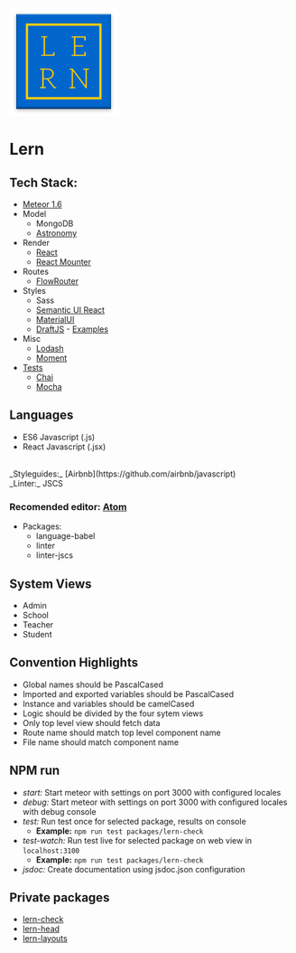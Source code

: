 ![Lern Logo](public/images/icons/mipmap-xxxhdpi/ic_launcher.png)

# Lern

## Tech Stack:
- [Meteor 1.6](https://guide.meteor.com/index.html)
- Model
  - MongoDB
  - [Astronomy](https://jagi.github.io/meteor-astronomy/v2)
- Render
  - [React](https://facebook.github.io/react/)
  - [React Mounter](https://github.com/kadirahq/react-mounter)
- Routes
  - [FlowRouter](https://github.com/kadirahq/flow-router)
- Styles
  - Sass
  - [Semantic UI React](https://react.semantic-ui.com/introduction)
  - [MaterialUI](http://www.material-ui.com)
  - [DraftJS](https://facebook.github.io/draft-js/) - [Examples](http://draftjs-examples.herokuapp.com/)
- Misc
  - [Lodash](https://lodash.com/)
  - [Moment](https://momentjs.com/)
- [Tests](https://guide.meteor.com/testing.html)
  - [Chai](http://chaijs.com/)
  - [Mocha](https://github.com/practicalmeteor/meteor-mocha)

## Languages
- ES6 Javascript (.js)
- React Javascript (.jsx)
<br>
_Styleguides:_ [Airbnb](https://github.com/airbnb/javascript)
<br>
_Linter:_ JSCS

### Recomended editor: [Atom](https://atom.io/)
- Packages:
  - language-babel
  - linter
  - linter-jscs

## System Views
- Admin
- School
- Teacher
- Student

## Convention Highlights
- Global names should be PascalCased
- Imported and exported variables should be PascalCased
- Instance and variables should be camelCased
- Logic should be divided by the four sytem views
- Only top level view should fetch data
- Route name should match top level component name
- File name should match component name

## NPM run
- _start:_ Start meteor with settings on port 3000 with configured locales
- _debug:_ Start meteor with settings on port 3000 with configured locales with debug console
- _test:_ Run test once for selected package, results on console
  - **Example:** `npm run test packages/lern-check`
- _test-watch:_ Run test live for selected package on web view in `localhost:3100`
  - **Example:** `npm run test packages/lern-check`
- _jsdoc:_ Create documentation using jsdoc.json configuration

## Private packages
- [lern-check](https://lern-edu.github.io/lern/LernCheck.html)
- [lern-head](https://lern-edu.github.io/lern/LernHead.html)
- [lern-layouts](https://lern-edu.github.io/lern/LernLayouts.html)
